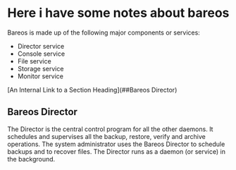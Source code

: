 # Here i have some notes about bareos

Bareos is made up of the following major components or services: 
- Director service
- Console service
- File service
- Storage service
- Monitor service

[An Internal Link to a Section Heading](##Bareos Director)

## Bareos Director
The Director is the central control program for all the other daemons. It schedules and supervises all the backup, restore, verify and archive operations. The system administrator uses the Bareos Director to schedule backups and to recover files. The Director runs as a daemon (or service) in the background.

